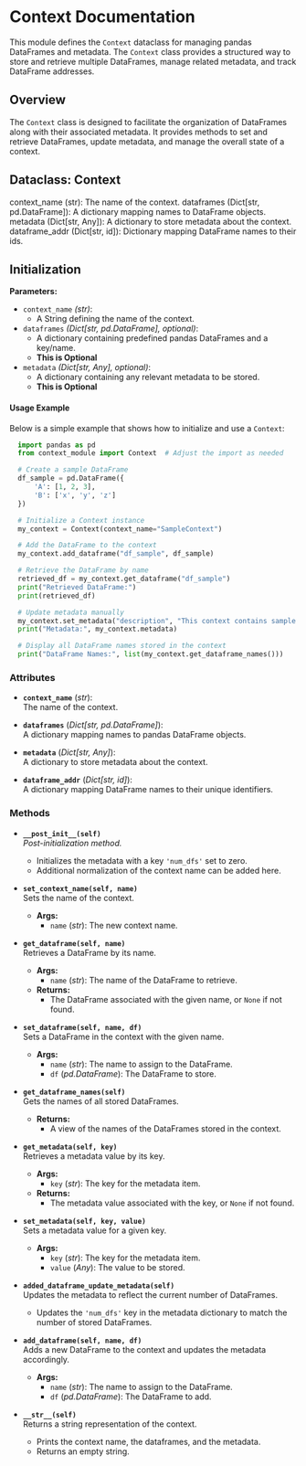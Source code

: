 # Context Documentation

This module defines the `Context` dataclass for managing pandas DataFrames and metadata. The `Context` class provides a structured way to store and retrieve multiple DataFrames, manage related metadata, and track DataFrame addresses.

## Overview

The `Context` class is designed to facilitate the organization of DataFrames along with their associated metadata. It provides methods to set and retrieve DataFrames, update metadata, and manage the overall state of a context.

## Dataclass: Context

context_name (str): The name of the context.
        dataframes (Dict[str, pd.DataFrame]): A dictionary mapping names to DataFrame objects.
        metadata (Dict[str, Any]): A dictionary to store metadata about the context.
        dataframe_addr (Dict[str, id]): Dictionary mapping DataFrame names to their ids.

## Initialization
  **Parameters:**
  
  - `context_name` *(str)*: 
    - A String defining the name of the context.
  - `dataframes` *(Dict[str, pd.DataFrame], optional)*: 
    - A dictionary containing predefined pandas DataFrames and a key/name.
    - **This is Optional**
  - `metadata` *(Dict[str, Any], optional)*: 
    - A dictionary containing any relevant metadata to be stored.
    - **This is Optional**

#### Usage Example

Below is a simple example that shows how to initialize and use a `Context`:

```python
  import pandas as pd
  from context_module import Context  # Adjust the import as needed

  # Create a sample DataFrame
  df_sample = pd.DataFrame({
      'A': [1, 2, 3],
      'B': ['x', 'y', 'z']
  })

  # Initialize a Context instance
  my_context = Context(context_name="SampleContext")

  # Add the DataFrame to the context
  my_context.add_dataframe("df_sample", df_sample)

  # Retrieve the DataFrame by name
  retrieved_df = my_context.get_dataframe("df_sample")
  print("Retrieved DataFrame:")
  print(retrieved_df)

  # Update metadata manually
  my_context.set_metadata("description", "This context contains sample data.")
  print("Metadata:", my_context.metadata)

  # Display all DataFrame names stored in the context
  print("DataFrame Names:", list(my_context.get_dataframe_names()))
```

### Attributes

- **`context_name`** (*str*):  
  The name of the context.

- **`dataframes`** (*Dict[str, pd.DataFrame]*):  
  A dictionary mapping names to pandas DataFrame objects.

- **`metadata`** (*Dict[str, Any]*):  
  A dictionary to store metadata about the context.

- **`dataframe_addr`** (*Dict[str, id]*):  
  A dictionary mapping DataFrame names to their unique identifiers.

### Methods

- **`__post_init__(self)`**  
  *Post-initialization method.*  
  - Initializes the metadata with a key `'num_dfs'` set to zero.
  - Additional normalization of the context name can be added here.

- **`set_context_name(self, name)`**  
  Sets the name of the context.
  - **Args:**  
    - `name` (*str*): The new context name.

- **`get_dataframe(self, name)`**  
  Retrieves a DataFrame by its name.
  - **Args:**  
    - `name` (*str*): The name of the DataFrame to retrieve.
  - **Returns:**  
    - The DataFrame associated with the given name, or `None` if not found.

- **`set_dataframe(self, name, df)`**  
  Sets a DataFrame in the context with the given name.
  - **Args:**  
    - `name` (*str*): The name to assign to the DataFrame.
    - `df` (*pd.DataFrame*): The DataFrame to store.

- **`get_dataframe_names(self)`**  
  Gets the names of all stored DataFrames.
  - **Returns:**  
    - A view of the names of the DataFrames stored in the context.

- **`get_metadata(self, key)`**  
  Retrieves a metadata value by its key.
  - **Args:**  
    - `key` (*str*): The key for the metadata item.
  - **Returns:**  
    - The metadata value associated with the key, or `None` if not found.

- **`set_metadata(self, key, value)`**  
  Sets a metadata value for a given key.
  - **Args:**  
    - `key` (*str*): The key for the metadata item.
    - `value` (*Any*): The value to be stored.

- **`added_dataframe_update_metadata(self)`**  
  Updates the metadata to reflect the current number of DataFrames.
  - Updates the `'num_dfs'` key in the metadata dictionary to match the number of stored DataFrames.

- **`add_dataframe(self, name, df)`**  
  Adds a new DataFrame to the context and updates the metadata accordingly.
  - **Args:**  
    - `name` (*str*): The name to assign to the DataFrame.
    - `df` (*pd.DataFrame*): The DataFrame to add.

- **`__str__(self)`**  
  Returns a string representation of the context.
  - Prints the context name, the dataframes, and the metadata.
  - Returns an empty string.
